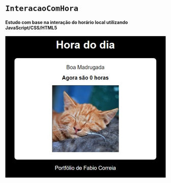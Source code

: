 # ``InteracaoComHora ``

#### Estudo com base na interação do horário local utilizando JavaScript/CSS/HTML5

![](./assets/img/InteracaoComHoras.jpg)
<!-- <img src="./assets/img/InteracaoComHoras.jpg"> -->
